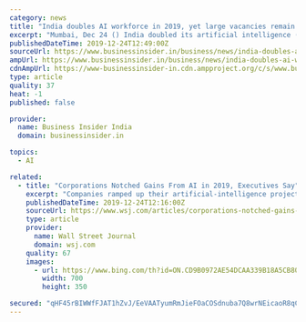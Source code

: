 ```yaml
---
category: news
title: "India doubles AI workforce in 2019, yet large vacancies remain: Report"
excerpt: "Mumbai, Dec 24 () India doubled its artificial intelligence (AI) workforce in 2019 following advancement in technology and adoption of business intelligence, yet there are a large number of vacancies across sectors due to talent gap, according to a study. The number of AI professionals in India grew to 72,000 in 2019 from 40,000 last year as ..."
publishedDateTime: 2019-12-24T12:49:00Z
sourceUrl: https://www.businessinsider.in/business/news/india-doubles-ai-workforce-in-2019-yet-large-vacancies-remain-report/articleshow/72956233.cms
ampUrl: https://www.businessinsider.in/business/news/india-doubles-ai-workforce-in-2019-yet-large-vacancies-remain-report/amp_articleshow/72956233.cms
cdnAmpUrl: https://www-businessinsider-in.cdn.ampproject.org/c/s/www.businessinsider.in/business/news/india-doubles-ai-workforce-in-2019-yet-large-vacancies-remain-report/amp_articleshow/72956233.cms
type: article
quality: 37
heat: -1
published: false

provider:
  name: Business Insider India
  domain: businessinsider.in

topics:
  - AI

related:
  - title: "Corporations Notched Gains From AI in 2019, Executives Say"
    excerpt: "Companies ramped up their artificial-intelligence projects in 2019 in an effort to better manage operations and lower risks, and many technology executives said they expect that drive to continue or accelerate in 2020."
    publishedDateTime: 2019-12-24T12:16:00Z
    sourceUrl: https://www.wsj.com/articles/corporations-notched-gains-from-ai-in-2019-executives-say-11577183400
    type: article
    provider:
      name: Wall Street Journal
      domain: wsj.com
    quality: 67
    images:
      - url: https://www.bing.com/th?id=ON.CD9B0972AE54DCAA339B18A5CB806D57
        width: 700
        height: 350

secured: "qHF45rBIWWfFJAT1hZvJ/EeVAATyumRmJieFOaCOSdnuba7Q8wrNEicaoR8qCTrQzAoeWIt4wSMu1cnL33yvjPUvCDUigpp+T88ENtWLLkmbP3D8nvEavC0RILjyzZ/gPGsQF0rkfhvNHIKPo5TdiGm44fmHA4SHi+pKWM8/iji+42wys0dmTjgYV0X3G38znZmbtA4I3LDdjreMrNFNTTSGfuXiYLoDImpDsumP2FBzCOJc4Cicvb1/ENhjmX/Pj3AB5ldEgHJ1U6Dz9w95CQ==;EpX5M/0+FbOaBuY5Ne8GFg=="
---
```



